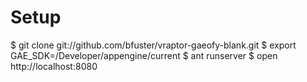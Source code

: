 # Setup

  $ git clone git://github.com/bfuster/vraptor-gaeofy-blank.git
  $ export GAE_SDK=/Developer/appengine/current
  $ ant runserver
  $ open http://localhost:8080
